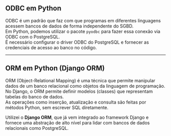 ## ODBC em Python

ODBC é um padrão que faz com que programas em diferentes linguagens acessem bancos de dados de forma independente do SGBD.  
Em Python, podemos utilizar o pacote `pyodbc` para fazer essa conexão via ODBC com o PostgreSQL.  
É necessário configurar o driver ODBC do PostgreSQL e fornecer as credenciais de acesso ao banco no código.

---

## ORM em Python (Django ORM)

ORM (Object-Relational Mapping) é uma técnica que permite manipular dados de um banco relacional como objetos da linguagem de programação.  
No Django, o ORM permite definir modelos (classes) que representam tabelas do banco de dados.  
As operações como inserção, atualização e consulta são feitas por métodos Python, sem escrever SQL diretamente.

Utilizei o **Django ORM**, que já vem integrado ao framework Django e fornece uma abstração de alto nível para lidar com bancos de dados relacionais como PostgreSQL.
